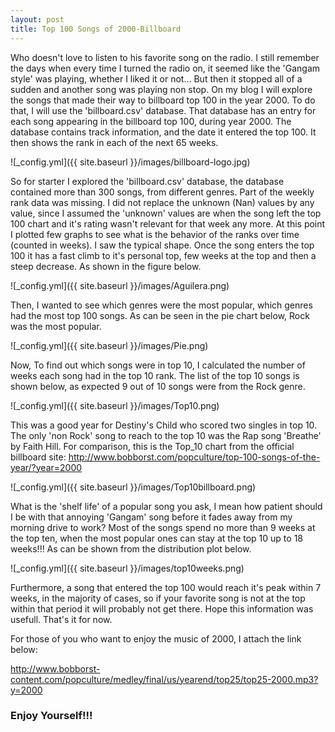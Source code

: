 ```yaml
---
layout: post
title: Top 100 Songs of 2000-Billboard
---
```


Who doesn't love to listen to his favorite song on the radio. I still remember the days when every time I turned the radio on, it seemed like the 'Gangam style' was playing, whether I liked it or not... But then it stopped all of a sudden and another song was playing non stop. On my blog I will explore the songs that made their way to billboard top 100 in the year 2000. To do that, I will use the 'billboard.csv' database. That database has an entry for each song appearing in the billboard top 100, during year 2000. The database contains track information, and the date it entered the top 100. It then shows the rank in each of the next 65 weeks. 

![_config.yml]({{ site.baseurl }}/images/billboard-logo.jpg)

So for starter I explored the 'billboard.csv' database, the database contained more than 300 songs, from different genres. Part of the weekly rank data was missing. I did not replace the unknown (Nan) values by any value, since I assumed the 'unknown' values are when the song left the top 100 chart and it's rating wasn't relevant for that week any more. At this point I plotted few graphs to see what is the behavior of the ranks over time (counted in weeks). I saw the typical shape. Once the song enters the top 100 it has a fast climb to it's personal top, few weeks at the top and then a steep decrease. As shown in the figure below.

![_config.yml]({{ site.baseurl }}/images/Aguilera.png)

Then, I wanted to see which genres were the most popular, which genres had the most top 100 songs. As can be seen in the pie chart below, Rock was the most popular.

![_config.yml]({{ site.baseurl }}/images/Pie.png)

Now, To find out which songs were in top 10, I calculated the number of weeks each song had in the top 10 rank. The list of the top 10 songs is shown below, as expected 9 out of 10 songs were from the Rock genre.

![_config.yml]({{ site.baseurl }}/images/Top10.png)

This was a good year for Destiny's Child who scored two singles in top 10. The only 'non Rock' song to reach to the top 10 was the Rap song 'Breathe' by Faith Hill.
For comparison, this is the Top_10 chart from the official billboard site:
http://www.bobborst.com/popculture/top-100-songs-of-the-year/?year=2000

![_config.yml]({{ site.baseurl }}/images/Top10billboard.png)

What is the 'shelf life' of a popular song you ask, I mean how patient should I be with that annoying 'Gangam' song before it fades away from my morning drive to work? Most of the songs spend no more than 9 weeks at the top ten, when the most popular ones can stay at the top 10 up to 18 weeks!!! As can be shown from the distribution plot below.

![_config.yml]({{ site.baseurl }}/images/top10weeks.png)

Furthermore, a song that entered the top 100 would reach it's peak within 7 weeks, in the majority of cases, so if your favorite song is not at the top within that period it will probably not get there.
Hope this information was usefull. That's it for now.

For those of you who want to enjoy the music of 2000, I attach the link below:

http://www.bobborst-content.com/popculture/medley/final/us/yearend/top25/top25-2000.mp3?y=2000

### Enjoy Yourself!!!
